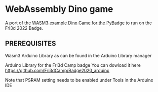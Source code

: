 # WebAssembly Dino game

A port of the [WASM3 example Dino Game for the PyBadge](https://github.com/wasm3/wasm3-arduino/tree/main/examples/Wasm_Dino_PyBadge) to run on the Fri3d 2022 Badge.


## PREREQUISITES
Wasm3 Arduino Library as can be found in the Arduino Library manager

Arduino Library for the Fri3d Camp badge
You can dowload it here
https://github.com/Fri3dCamp/Badge2020_arduino

Note that PSRAM setting needs to be enabled under Tools in the Arduino IDE
